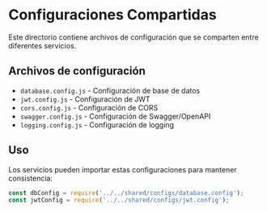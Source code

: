# Configuraciones Compartidas

Este directorio contiene archivos de configuración que se comparten entre diferentes servicios.

## Archivos de configuración

- `database.config.js` - Configuración de base de datos
- `jwt.config.js` - Configuración de JWT
- `cors.config.js` - Configuración de CORS
- `swagger.config.js` - Configuración de Swagger/OpenAPI
- `logging.config.js` - Configuración de logging

## Uso

Los servicios pueden importar estas configuraciones para mantener consistencia:

```javascript
const dbConfig = require('../../shared/configs/database.config');
const jwtConfig = require('../../shared/configs/jwt.config');
```
